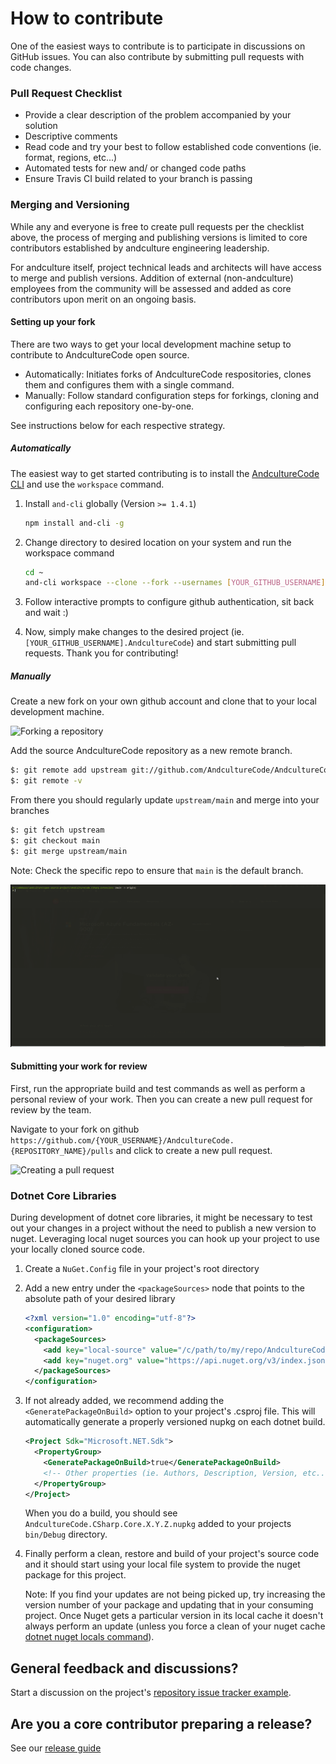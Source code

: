 # How to contribute

One of the easiest ways to contribute is to participate in discussions on GitHub issues. You can also contribute by submitting pull requests with code changes.

### Pull Request Checklist

-   Provide a clear description of the problem accompanied by your solution
-   Descriptive comments
-   Read code and try your best to follow established code conventions (ie. format, regions, etc...)
-   Automated tests for new and/ or changed code paths
-   Ensure Travis CI build related to your branch is passing

### Merging and Versioning

While any and everyone is free to create pull requests per the checklist above, the process of merging and publishing versions is limited to core contributors established by andculture engineering leadership.

For andculture itself, project technical leads and architects will have access to merge and publish versions. Addition of external (non-andculture) employees from the community will be assessed and added as core contributors upon merit on an ongoing basis.

#### Setting up your fork

There are two ways to get your local development machine setup to contribute to AndcultureCode open source.

-   Automatically: Initiates forks of AndcultureCode respositories, clones them and configures them with a single command.
-   Manually: Follow standard configuration steps for forkings, cloning and configuring each repository one-by-one.

See instructions below for each respective strategy.

##### Automatically

The easiest way to get started contributing is to install the [AndcultureCode CLI](https://github.com/andculturecode/AndcultureCode.Cli) and use the `workspace` command.

1. Install `and-cli` globally (Version `>= 1.4.1`)

    ```sh
    npm install and-cli -g
    ```

2. Change directory to desired location on your system and run the workspace command

    ```sh
    cd ~
    and-cli workspace --clone --fork --usernames [YOUR_GITHUB_USERNAME]
    ```

3. Follow interactive prompts to configure github authentication, sit back and wait :)

4. Now, simply make changes to the desired project (ie. `[YOUR_GITHUB_USERNAME].AndcultureCode`) and start submitting pull requests. Thank you for contributing!

##### Manually

Create a new fork on your own github account and clone that to your local development machine.

![Forking a repository](./assets/contributing-01-forking.gif)

Add the source AndcultureCode repository as a new remote branch.

```bash
$: git remote add upstream git://github.com/AndcultureCode/AndcultureCode.{REPOSITORY_NAME}.git
$: git remote -v
```

From there you should regularly update `upstream/main` and merge into your branches

```bash
$: git fetch upstream
$: git checkout main
$: git merge upstream/main
```

Note: Check the specific repo to ensure that `main` is the default branch.

![Configuring upstream repository](./assets/contributing-02-configuring-upstream.gif)

#### Submitting your work for review

First, run the appropriate build and test commands as well as perform a personal review of your work. Then you can create a new pull request for review by the team.

Navigate to your fork on github `https://github.com/{YOUR_USERNAME}/AndcultureCode.{REPOSITORY_NAME}/pulls` and click to create a new pull request.

![Creating a pull request](./assets/contributing-03-creating-a-pull-request.gif)

### Dotnet Core Libraries

During development of dotnet core libraries, it might be necessary to test out your changes in a project without the need to publish a new version to nuget. Leveraging local nuget sources you can hook up your project to use your locally cloned source code.

1. Create a `NuGet.Config` file in your project's root directory
2. Add a new entry under the `<packageSources>` node that points to the absolute path of your desired library

    ```xml
    <?xml version="1.0" encoding="utf-8"?>
    <configuration>
      <packageSources>
        <add key="local-source" value="/c/path/to/my/repo/AndcultureCode.CSharp.Core/src/AndcultureCode.CSharp.Core/bin/Debug" /    >
        <add key="nuget.org" value="https://api.nuget.org/v3/index.json" protocolVersion="3" />
      </packageSources>
    </configuration>
    ```

3. If not already added, we recommend adding the `<GeneratePackageOnBuild>` option to your project's .csproj file. This will automatically generate a properly versioned nupkg on each dotnet build.

    ```xml
    <Project Sdk="Microsoft.NET.Sdk">
      <PropertyGroup>
        <GeneratePackageOnBuild>true</GeneratePackageOnBuild>
        <!-- Other properties (ie. Authors, Description, Version, etc...) -->
      </PropertyGroup>
    </Project>
    ```

    When you do a build, you should see `AndcultureCode.CSharp.Core.X.Y.Z.nupkg` added to your projects `bin/Debug` directory.

4. Finally perform a clean, restore and build of your project's source code and it should start using your local file system to provide the nuget package for this project.

    Note: If you find your updates are not being picked up, try increasing the version number of your package and updating that in your consuming project. Once Nuget gets a particular version in its local cache it doesn't always perform an update (unless you force a clean of your nuget cache [dotnet nuget locals command](https://docs.microsoft.com/en-us/dotnet/core/tools/dotnet-nuget-locals)).

## General feedback and discussions?

Start a discussion on the project's [repository issue tracker example](https://github.com/AndcultureCode/AndcultureCode.CSharp.Extensions/issues).

## Are you a core contributor preparing a release?

See our [release guide](RELEASES.md)

